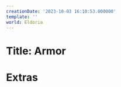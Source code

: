 ```yaml
---
creationDate: '2023-10-03 16:10:53.000000'
template: ''
world: Eldoria
---
```

# Title: Armor



# Extras

